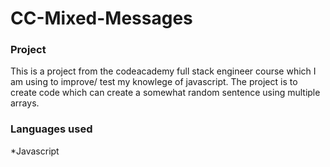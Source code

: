 # CC-Mixed-Messages
### Project
This is a project from the codeacademy full stack engineer course which I am using to improve/ test my knowlege of javascript. The project is to create code which can create a somewhat random sentence using multiple arrays.

### Languages used
*Javascript
